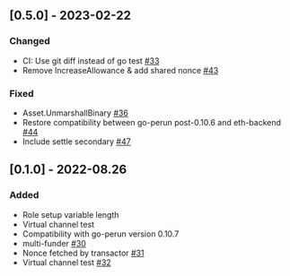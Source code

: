 ## [0.5.0] - 2023-02-22
### Changed
- CI: Use git diff instead of go test [#33]
- Remove IncreaseAllowance & add shared nonce [#43]

### Fixed
- Asset.UnmarshallBinary [#36]
- Restore compatibility between go-perun post-0.10.6 and eth-backend [#44]
- Include settle secondary [#47]

[#33]: https://github.com/hyperledger-labs/perun-eth-backend/pull/33
[#36]: https://github.com/hyperledger-labs/perun-eth-backend/pull/36
[#43]: https://github.com/hyperledger-labs/perun-eth-backend/pull/43
[#44]: https://github.com/hyperledger-labs/perun-eth-backend/pull/44
[#47]: https://github.com/hyperledger-labs/perun-eth-backend/pull/47

## [0.1.0] - 2022-08.26
### Added
- Role setup variable length
- Virtual channel test
- Compatibility with go-perun version 0.10.7
- multi-funder [#30]
- Nonce fetched by transactor [#31]
- Virtual channel test [#32]


[#3]: https://github.com/hyperledger-labs/perun-eth-backend/pull/3
[#18]: https://github.com/hyperledger-labs/perun-eth-backend/pull/18
[#19]: https://github.com/hyperledger-labs/perun-eth-backend/pull/19
[#21]: https://github.com/hyperledger-labs/perun-eth-backend/pull/21
[#26]: https://github.com/hyperledger-labs/perun-eth-backend/pull/26
[#29]: https://github.com/hyperledger-labs/perun-eth-backend/pull/29
[#30]: https://github.com/hyperledger-labs/perun-eth-backend/pull/30
[#31]: https://github.com/hyperledger-labs/perun-eth-backend/pull/31
[#32]: https://github.com/hyperledger-labs/perun-eth-backend/pull/32
